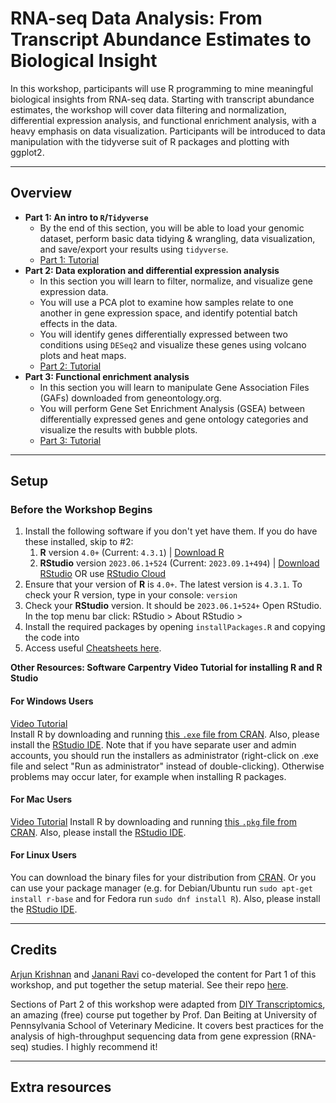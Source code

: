 # RNA-seq Data Analysis: From Transcript Abundance Estimates to Biological Insight

In this workshop, participants will use R programming to mine meaningful biological insights from RNA-seq data. Starting with transcript abundance estimates, the workshop will cover data filtering and normalization, differential expression analysis, and functional enrichment analysis, with a heavy emphasis on data visualization. Participants will be introduced to data manipulation with the tidyverse suit of R packages and plotting with ggplot2.

------------------------------------------------------------------------

## Overview

-   **Part 1: An intro to `R`/`Tidyverse`**
    - By the end of this section, you will be able to load your genomic
dataset, perform basic data tidying & wrangling, data visualization, and
save/export your results using `tidyverse`.
    - [Part 1: Tutorial](RNA-seq_RRM_2023/html/part1_IntroToR_Tidyverse.html)  
-   **Part 2: Data exploration and differential expression analysis**
    - In this section you will learn to filter, normalize, and visualize gene expression data. 
    - You will use a PCA plot to examine how samples relate to one another in gene expression space, and identify potential batch effects in the data.
    - You will identify genes differentially expressed between two conditions using `DESeq2` and visualize these genes using volcano plots and heat maps.  
    - [Part 2: Tutorial](RNA-seq_RRM_2023/html/part2_differential_expression.html) 
-   **Part 3: Functional enrichment analysis**
    - In this section you will learn to manipulate Gene Association Files (GAFs) downloaded from geneontology.org.
    - You will perform Gene Set Enrichment Analysis (GSEA) between differentially expressed genes and gene ontology categories and visualize the results with bubble plots.  
    - [Part 3: Tutorial](https://slepphickey.github.io/RNA-seq_RRM_2023/html/part2_differential_expression.html)
    
------------------------------------------------------------------------

## Setup

### Before the Workshop Begins

1.  Install the following software if you don't yet have them. If you do
    have these installed, skip to #2:
    1.  **R** version `4.0+` (Current: `4.3.1`) \| [Download
        R](https://www.r-project.org/)
    2.  **RStudio** version `2023.06.1+524` (Current: `2023.09.1+494`) \|
        [Download
        RStudio](https://www.rstudio.com/products/rstudio/download/) OR
        use [RStudio Cloud](https://rstudio.cloud)
2.  Ensure that your version of **R** is `4.0+`. The latest version is
    `4.3.1`. To check your R version, type in your console: `version`
3.  Check your **RStudio** version. It should be `2023.06.1+524+` Open RStudio.
    In the top menu bar click: RStudio \> About RStudio \>
4.  Install the required packages by opening `installPackages.R` and copying the code into 
5.  Access useful [Cheatsheets
    here](https://github.com/jananiravi/cheatsheets).

**Other Resources: Software Carpentry Video Tutorial for installing R
and R Studio**

#### For Windows Users

[Video Tutorial](https://www.youtube.com/watch?v=q0PjTAylwoU) <br>
Install R by downloading and running [this `.exe` file from
CRAN](https://cran.r-project.org/bin/windows/base/release.htm). Also,
please install the [RStudio
IDE](https://www.rstudio.com/products/rstudio/download/#download). Note
that if you have separate user and admin accounts, you should run the
installers as administrator (right-click on .exe file and select "Run as
administrator" instead of double-clicking). Otherwise problems may occur
later, for example when installing R packages.

#### For Mac Users

[Video Tutorial](https://www.youtube.com/watch?v=5-ly3kyxwEg) Install R
by downloading and running [this `.pkg` file from
CRAN](https://cran.r-project.org/bin/macosx/R-latest.pkg). Also, please
install the [RStudio
IDE](https://www.rstudio.com/products/rstudio/download/#download).

#### For Linux Users

You can download the binary files for your distribution from
[CRAN](https://cran.r-project.org/index.html). Or you can use your
package manager (e.g. for Debian/Ubuntu run
`sudo apt-get install r-base` and for Fedora run `sudo dnf install R`).
Also, please install the [RStudio
IDE](https://www.rstudio.com/products/rstudio/download/#download).

------------------------------------------------------------------------

## Credits

[Arjun Krishnan](https://thekrishnanlab.org) and
[Janani Ravi](https://jravilab.github.io) co-developed the content for Part 1 of this workshop, and put together the setup material. See their repo [here](https://github.com/jananiravi/workshop-tidyverse/tree/main/transcriptomics).

Sections of Part 2 of this workshop were adapted from [DIY Transcriptomics](https://diytranscriptomics.com/), an amazing (free) course put together by Prof. Dan Beiting at University of Pennsylvania School of Veterinary Medicine. It covers best practices for the analysis of high-throughput sequencing data from gene expression (RNA-seq) studies. I highly recommend it!

------------------------------------------------------------------------

## Extra resources

